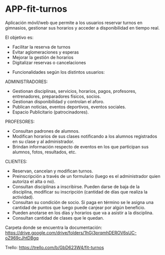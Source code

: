 # APP-fit-turnos
Aplicación móvil/web que permite a los usuarios reservar turnos en gimnasios, gestionar sus horarios y acceder a disponibilidad en tiempo real.

El objetivo es:
- Facilitar la reserva de turnos
- Evitar aglomeraciones y esperas
- Mejorar la gestión de horarios
- Digitalizar reservas o cancelaciones

* Funcionalidades según los distintos usuarios:

ADMINISTRADORES:
- Gestionan disciplinas, servicios, horarios, pagos, profesores, entrenadores, preparadores físicos, socios. 
- Gestionan disponibilidad y controlan el aforo.
- Publican noticias, eventos deportivos, eventos sociales.
- Espacio Publicitario (patrocinadores). 

PROFESORES: 
- Consultan padrones de alumnos.
- Modifican horarios de sus clases notificando a los alumnos registrados en su clase y al administrador.
- Brindan información respecto de eventos en los que participan sus alumnos, fotos, resultados, etc.

CLIENTES: 
- Reservan, cancelan y modifican turnos.
- Preinscripción a través de un formulario (luego es el administrador quien autoriza el alta o no).
- Consultan disciplinas a inscribirse. Pueden darse de baja de la disciplina, modificar su inscripción (cantidad de días que realiza la actividad). 
- Consultan su condición de socio. Si paga en término se le asigna una cantidad de puntos que luego puede canjear por algún beneficio. 
- Pueden anotarse en los días y horarios que va a asistir a la disciplina.
- Consultan cantidad de clases que le quedan. 



Carpeta donde se encuentra la documentación:
https://drive.google.com/drive/folders/1hGj3prqmhDEROV6sUC-oZ969cJhtDBgq

Trello:
https://trello.com/b/GbD623W4/fit-turnos

